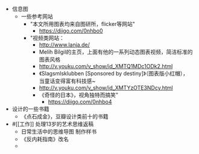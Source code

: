 - 信息图
    - 一些参考网站
        - "本文所用图表均来自图研所，flicker等网站"
            - https://diigo.com/0nhbo0
        - "视频类网站：
            - http://www.lanja.de/
            - Melih Bilgil的主页，上面有他的一系列动态图表视频，简洁标准的图表风格
            - http://v.youku.com/v_show/id_XMTQ1MDc1ODk2.html
            - 《Slagsmlsklubben [Sponsored by destiny]》（图表版小红帽），当童话变得富有科技感~
            - http://v.youku.com/v_show/id_XMTYzOTE3NDcy.html
            - 《奇怪的日本》，视角独特而搞笑"
                - https://diigo.com/0nhbo4
- 设计的一些书籍
    - 《点石成金》，豆瓣设计类前十的书籍
- #[[工作]] 处理13岁的艺术思维返稿
    - 日常生活中的思维导图 制作样书
    - 《反内耗指南》改名
    - 
